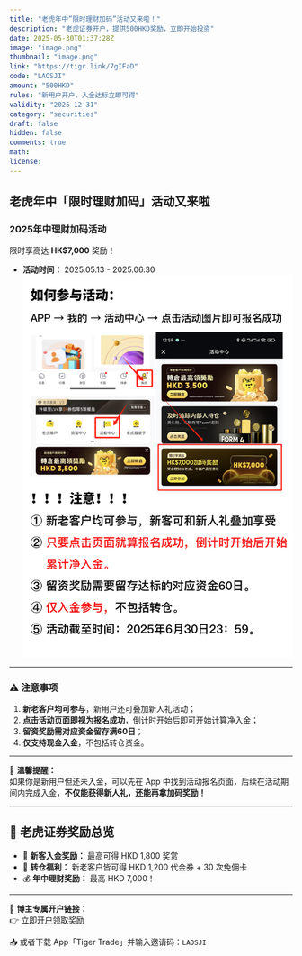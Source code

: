 ```yaml
---
title: "老虎年中”限时理财加码”活动又来啦！"
description: "老虎证券开户，提供500HKD奖励，立即开始投资"
date: 2025-05-30T01:37:28Z
image: "image.png"
thumbnail: "image.png"
link: "https://tigr.link/7gIFaD"
code: "LAOSJI"
amount: "500HKD"
rules: "新用户开户，入金达标立即可得"
validity: "2025-12-31"
category: "securities"
draft: false
hidden: false
comments: true
math:
license:
---
```


## 老虎年中「限时理财加码」活动又来啦

### 2025年中理财加码活动

限时享高达 **HK$7,000** 奖励！

- **活动时间：** 2025.05.13 - 2025.06.30
![老虎证券年中活动](image-1.png)

---

### ⚠️ 注意事项

1. **新老客户均可参与**，新用户还可叠加新人礼活动；
2. **点击活动页面即视为报名成功**，倒计时开始后即可开始计算净入金；
3. **留资奖励需对应资金留存满60日**；
4. **仅支持现金入金**，不包括转仓资金。

---

🤫 **温馨提醒：**  
如果你是新用户但还未入金，可以先在 App 中找到活动报名页面，后续在活动期间内完成入金，**不仅能获得新人礼，还能再拿加码奖励！**

---

## 🎁 老虎证券奖励总览

- 🧧 **新客入金奖励：** 最高可得 HKD 1,800 奖赏  
- 🔁 **转仓福利：** 新老客户皆可得 HKD 1,200 代金券 + 30 次免佣卡  
- 💰 **年中理财奖励：** 最高 HKD 7,000！

---

📲 **博主专属开户链接：**  
👉 [立即开户领取奖励](https://tigr.link/7gIFaD)

📥 或者下载 App「Tiger Trade」并输入邀请码：`LAOSJI`
